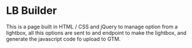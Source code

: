 <a name="readme-top"></a>
# LB Builder

This is a page built in HTML / CSS and jQuery to manage option from a lightbox, all this options are sent to and endpoint to make the lightbox, and generate the javascript code fo upload to GTM.
